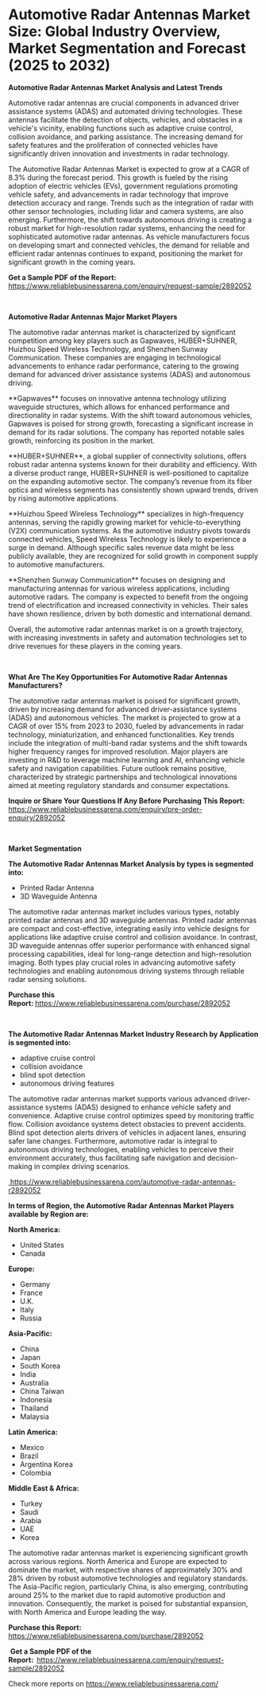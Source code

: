 <p><h1>Automotive Radar Antennas Market Size: Global Industry Overview, Market Segmentation and Forecast (2025 to 2032)</h1></p><p><strong>Automotive Radar Antennas Market Analysis and Latest Trends</strong></p>
<p><p>Automotive radar antennas are crucial components in advanced driver assistance systems (ADAS) and automated driving technologies. These antennas facilitate the detection of objects, vehicles, and obstacles in a vehicle's vicinity, enabling functions such as adaptive cruise control, collision avoidance, and parking assistance. The increasing demand for safety features and the proliferation of connected vehicles have significantly driven innovation and investments in radar technology.</p><p>The Automotive Radar Antennas Market is expected to grow at a CAGR of 8.3% during the forecast period. This growth is fueled by the rising adoption of electric vehicles (EVs), government regulations promoting vehicle safety, and advancements in radar technology that improve detection accuracy and range. Trends such as the integration of radar with other sensor technologies, including lidar and camera systems, are also emerging. Furthermore, the shift towards autonomous driving is creating a robust market for high-resolution radar systems, enhancing the need for sophisticated automotive radar antennas. As vehicle manufacturers focus on developing smart and connected vehicles, the demand for reliable and efficient radar antennas continues to expand, positioning the market for significant growth in the coming years.</p></p>
<p><strong>Get a Sample PDF of the Report:&nbsp;</strong> <a href="https://www.reliablebusinessarena.com/enquiry/request-sample/2892052?utm_campaign=3534&utm_medium=2&utm_source=Github&utm_content=ia&utm_term=15032025&utm_id=automotive-radar-antennas">https://www.reliablebusinessarena.com/enquiry/request-sample/2892052</a></p>
<p>&nbsp;</p>
<p><strong>Automotive Radar Antennas Major Market Players</strong></p>
<p><p>The automotive radar antennas market is characterized by significant competition among key players such as Gapwaves, HUBER+SUHNER, Huizhou Speed Wireless Technology, and Shenzhen Sunway Communication. These companies are engaging in technological advancements to enhance radar performance, catering to the growing demand for advanced driver assistance systems (ADAS) and autonomous driving.</p><p>**Gapwaves** focuses on innovative antenna technology utilizing waveguide structures, which allows for enhanced performance and directionality in radar systems. With the shift toward autonomous vehicles, Gapwaves is poised for strong growth, forecasting a significant increase in demand for its radar solutions. The company has reported notable sales growth, reinforcing its position in the market.</p><p>**HUBER+SUHNER**, a global supplier of connectivity solutions, offers robust radar antenna systems known for their durability and efficiency. With a diverse product range, HUBER+SUHNER is well-positioned to capitalize on the expanding automotive sector. The company’s revenue from its fiber optics and wireless segments has consistently shown upward trends, driven by rising automotive applications.</p><p>**Huizhou Speed Wireless Technology** specializes in high-frequency antennas, serving the rapidly growing market for vehicle-to-everything (V2X) communication systems. As the automotive industry pivots towards connected vehicles, Speed Wireless Technology is likely to experience a surge in demand. Although specific sales revenue data might be less publicly available, they are recognized for solid growth in component supply to automotive manufacturers.</p><p>**Shenzhen Sunway Communication** focuses on designing and manufacturing antennas for various wireless applications, including automotive radars. The company is expected to benefit from the ongoing trend of electrification and increased connectivity in vehicles. Their sales have shown resilience, driven by both domestic and international demand.</p><p>Overall, the automotive radar antennas market is on a growth trajectory, with increasing investments in safety and automation technologies set to drive revenues for these players in the coming years.</p></p>
<p>&nbsp;</p>
<p><strong>What Are The Key Opportunities For Automotive Radar Antennas Manufacturers?</strong></p>
<p><p>The automotive radar antennas market is poised for significant growth, driven by increasing demand for advanced driver-assistance systems (ADAS) and autonomous vehicles. The market is projected to grow at a CAGR of over 15% from 2023 to 2030, fueled by advancements in radar technology, miniaturization, and enhanced functionalities. Key trends include the integration of multi-band radar systems and the shift towards higher frequency ranges for improved resolution. Major players are investing in R&D to leverage machine learning and AI, enhancing vehicle safety and navigation capabilities. Future outlook remains positive, characterized by strategic partnerships and technological innovations aimed at meeting regulatory standards and consumer expectations.</p></p>
<p><strong>Inquire or Share Your Questions If Any Before Purchasing This Report:</strong> <a href="https://www.reliablebusinessarena.com/enquiry/pre-order-enquiry/2892052?utm_campaign=3534&utm_medium=2&utm_source=Github&utm_content=ia&utm_term=15032025&utm_id=automotive-radar-antennas">https://www.reliablebusinessarena.com/enquiry/pre-order-enquiry/2892052</a></p>
<p>&nbsp;</p>
<p><strong>Market Segmentation</strong></p>
<p><strong>The Automotive Radar Antennas Market Analysis by types is segmented into:</strong></p>
<p><ul><li>Printed Radar Antenna</li><li>3D Waveguide Antenna</li></ul></p>
<p><p>The automotive radar antennas market includes various types, notably printed radar antennas and 3D waveguide antennas. Printed radar antennas are compact and cost-effective, integrating easily into vehicle designs for applications like adaptive cruise control and collision avoidance. In contrast, 3D waveguide antennas offer superior performance with enhanced signal processing capabilities, ideal for long-range detection and high-resolution imaging. Both types play crucial roles in advancing automotive safety technologies and enabling autonomous driving systems through reliable radar sensing solutions.</p></p>
<p><strong>Purchase this Report:&nbsp;</strong><a href="https://www.reliablebusinessarena.com/purchase/2892052?utm_campaign=3534&utm_medium=2&utm_source=Github&utm_content=ia&utm_term=15032025&utm_id=automotive-radar-antennas">https://www.reliablebusinessarena.com/purchase/2892052</a></p>
<p>&nbsp;</p>
<p><strong>The Automotive Radar Antennas Market Industry Research by Application is segmented into:</strong></p>
<p><ul><li>adaptive cruise control</li><li>collision avoidance</li><li>blind spot detection</li><li>autonomous driving features</li></ul></p>
<p><p>The automotive radar antennas market supports various advanced driver-assistance systems (ADAS) designed to enhance vehicle safety and convenience. Adaptive cruise control optimizes speed by monitoring traffic flow. Collision avoidance systems detect obstacles to prevent accidents. Blind spot detection alerts drivers of vehicles in adjacent lanes, ensuring safer lane changes. Furthermore, automotive radar is integral to autonomous driving technologies, enabling vehicles to perceive their environment accurately, thus facilitating safe navigation and decision-making in complex driving scenarios.</p></p>
<p><a href="https://www.reliablebusinessarena.com/automotive-radar-antennas-r2892052?utm_campaign=3534&utm_medium=2&utm_source=Github&utm_content=ia&utm_term=15032025&utm_id=automotive-radar-antennas">&nbsp;https://www.reliablebusinessarena.com/automotive-radar-antennas-r2892052</a></p>
<p><strong>In terms of Region, the Automotive Radar Antennas Market Players available by Region are:</strong></p>
<p>
    <p> <strong> North America: </strong>
        <ul>
            <li>United States</li>
            <li>Canada</li>
        </ul>
        </p> 
    <p> <strong> Europe: </strong>
        <ul>
            <li>Germany</li>
            <li>France</li>
            <li>U.K.</li>
            <li>Italy</li>
            <li>Russia</li>
        </ul>
        </p> 
    <p> <strong> Asia-Pacific: </strong>
        <ul>
            <li>China</li>
            <li>Japan</li>
            <li>South Korea</li>
            <li>India</li>
            <li>Australia</li>
            <li>China Taiwan</li>
            <li>Indonesia</li>
            <li>Thailand</li>
            <li>Malaysia</li>
        </ul>
        </p> 
    <p> <strong> Latin America: </strong>
        <ul>
            <li>Mexico</li>
            <li>Brazil</li>
            <li>Argentina Korea</li>
            <li>Colombia</li>
        </ul>
        </p> 
    <p> <strong> Middle East & Africa: </strong>
        <ul>
            <li>Turkey</li>
            <li>Saudi</li>
            <li>Arabia</li>
            <li>UAE</li>
            <li>Korea</li>
        </ul>
    </p>
    </p>
<p><p>The automotive radar antennas market is experiencing significant growth across various regions. North America and Europe are expected to dominate the market, with respective shares of approximately 30% and 28% driven by robust automotive technologies and regulatory standards. The Asia-Pacific region, particularly China, is also emerging, contributing around 25% to the market due to rapid automotive production and innovation. Consequently, the market is poised for substantial expansion, with North America and Europe leading the way.</p></p>
<p><strong>Purchase this Report: </strong><a href="https://www.reliablebusinessarena.com/purchase/2892052?utm_campaign=3534&utm_medium=2&utm_source=Github&utm_content=ia&utm_term=15032025&utm_id=automotive-radar-antennas">https://www.reliablebusinessarena.com/purchase/2892052</a></p>
<p>&nbsp;<strong>Get a Sample PDF of the Report:&nbsp;&nbsp;</strong><a href="https://www.reliablebusinessarena.com/enquiry/request-sample/2892052?utm_campaign=3534&utm_medium=2&utm_source=Github&utm_content=ia&utm_term=15032025&utm_id=automotive-radar-antennas">https://www.reliablebusinessarena.com/enquiry/request-sample/2892052</a></p>
<p><strong></strong></p>
<p>Check more reports on <a href="https://www.reliablebusinessarena.com/?utm_campaign=3534&utm_medium=2&utm_source=Github&utm_content=ia&utm_term=15032025&utm_id=automotive-radar-antennas">https://www.reliablebusinessarena.com/</a></p>